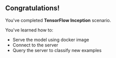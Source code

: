 ## Congratulations!

You've completed **TensorFlow Inception** scenario.

You've learned how to:
* Serve the model using docker image
* Connect to the server
* Query the server to classify new examples
